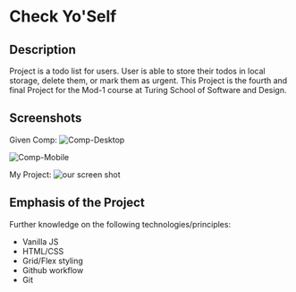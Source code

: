 # Check Yo'Self

## Description

Project is a todo list for users. User is able to store their todos in local storage, delete them, or mark them as urgent.
This Project is the fourth and final Project for the Mod-1 course at Turing School of Software and Design.


## Screenshots
Given Comp:
 ![Comp-Desktop](https://user-images.githubusercontent.com/19739235/58907871-5dffb400-86cc-11e9-8231-e9d919f6cb98.jpg)

![Comp-Mobile](https://user-images.githubusercontent.com/19739235/58915570-898b9a00-86de-11e9-9fd1-6324c2f030a2.jpg)

My Project:
 ![our screen shot]()


## Emphasis of the Project

Further knowledge on the following technologies/principles:

- Vanilla JS
- HTML/CSS
- Grid/Flex styling
- Github workflow
- Git
